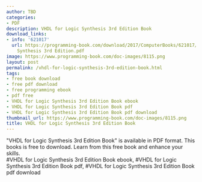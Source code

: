 ```yaml
---
author: TBD
categories:
- PDF
description: VHDL for Logic Synthesis 3rd Edition Book
download_links:
- info: '621017'
  url: https://programming-book.com/download/2017/ComputerBooks/621017/VHDL for Logic
    Synthesis 3rd Edition.pdf
image: https://www.programming-book.com/doc-images/8115.png
layout: post
permalink: /vhdl-for-logic-synthesis-3rd-edition-book.html
tags:
- free book download
- free pdf download
- free programming ebook
- pdf free
- VHDL for Logic Synthesis 3rd Edition Book ebook
- VHDL for Logic Synthesis 3rd Edition Book pdf
- VHDL for Logic Synthesis 3rd Edition Book pdf download
thumbnail_url: https://www.programming-book.com/doc-images/8115.png
title: VHDL for Logic Synthesis 3rd Edition Book
---
```


 
<div class="item-desc text-justify">
  "VHDL for Logic Synthesis 3rd Edition Book" is available in PDF format. This books is free to download. Learn from this free book and enhance your skills.
  <br>
  #VHDL for Logic Synthesis 3rd Edition Book ebook, #VHDL for Logic Synthesis 3rd Edition Book pdf, #VHDL for Logic Synthesis 3rd Edition Book pdf download
</div>